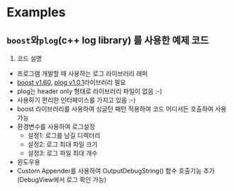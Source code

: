 # Examples
## `boost`와`plog`(c++ log library) 를 사용한 예제 코드
1. 코드 설명
  - 프로그램 개발할 때 사용하는 로그 라이브러리 래퍼
  - [boost v1.60](http://www.boost.org), [plog v1.0.1](https://github.com/SergiusTheBest/plog)라이브러리 필요
  - plog는 header only 형태로 라이브러리 파일이 없음 :-)
  - 사용하기 편리한 인터페이스를 가지고 있음 :-)
  - boost 라이브러리를 사용하여 싱글턴 패턴 적용하여 코드 어디서든 호출하여 사용가능
  - 환경변수를 사용하여 로그설정
    - 설정1: 로그를 남길 디렉터리 
    - 설정2: 로그 최대 파일 크기 
    - 설정3: 로그 파일 최대 개수
  - 윈도우용
  - Custom Appender를 사용하여 OutputDebugString() 함수 호출기능 추가(DebugView에서 로그 확인 가능)
